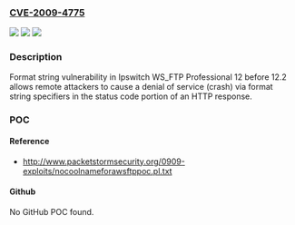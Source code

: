### [CVE-2009-4775](https://cve.mitre.org/cgi-bin/cvename.cgi?name=CVE-2009-4775)
![](https://img.shields.io/static/v1?label=Product&message=n%2Fa&color=blue)
![](https://img.shields.io/static/v1?label=Version&message=n%2Fa&color=blue)
![](https://img.shields.io/static/v1?label=Vulnerability&message=n%2Fa&color=brighgreen)

### Description

Format string vulnerability in Ipswitch WS_FTP Professional 12 before 12.2 allows remote attackers to cause a denial of service (crash) via format string specifiers in the status code portion of an HTTP response.

### POC

#### Reference
- http://www.packetstormsecurity.org/0909-exploits/nocoolnameforawsftppoc.pl.txt

#### Github
No GitHub POC found.


